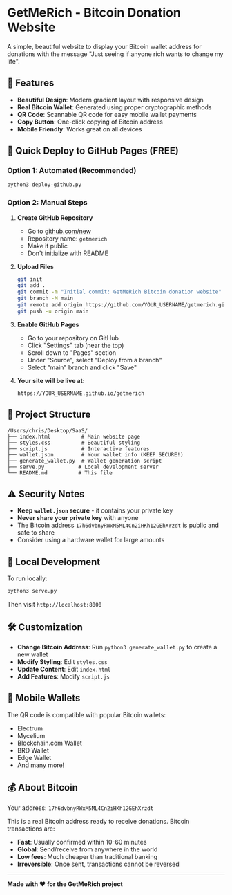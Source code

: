 # GetMeRich - Bitcoin Donation Website

A simple, beautiful website to display your Bitcoin wallet address for donations with the message "Just seeing if anyone rich wants to change my life".

## 🌟 Features

- **Beautiful Design**: Modern gradient layout with responsive design
- **Real Bitcoin Wallet**: Generated using proper cryptographic methods
- **QR Code**: Scannable QR code for easy mobile wallet payments
- **Copy Button**: One-click copying of Bitcoin address
- **Mobile Friendly**: Works great on all devices

## 🚀 Quick Deploy to GitHub Pages (FREE)

### Option 1: Automated (Recommended)
```bash
python3 deploy-github.py
```

### Option 2: Manual Steps

1. **Create GitHub Repository**
   - Go to [github.com/new](https://github.com/new)
   - Repository name: `getmerich`
   - Make it public
   - Don't initialize with README

2. **Upload Files**
   ```bash
   git init
   git add .
   git commit -m "Initial commit: GetMeRich Bitcoin donation website"
   git branch -M main
   git remote add origin https://github.com/YOUR_USERNAME/getmerich.git
   git push -u origin main
   ```

3. **Enable GitHub Pages**
   - Go to your repository on GitHub
   - Click "Settings" tab (near the top)
   - Scroll down to "Pages" section
   - Under "Source", select "Deploy from a branch"
   - Select "main" branch and click "Save"

4. **Your site will be live at:**
   ```
   https://YOUR_USERNAME.github.io/getmerich
   ```

## 📁 Project Structure

```
/Users/chris/Desktop/SaaS/
├── index.html          # Main website page
├── styles.css          # Beautiful styling
├── script.js           # Interactive features
├── wallet.json         # Your wallet info (KEEP SECURE!)
├── generate_wallet.py  # Wallet generation script
├── serve.py           # Local development server
└── README.md          # This file
```

## ⚠️ Security Notes

- **Keep `wallet.json` secure** - it contains your private key
- **Never share your private key** with anyone
- The Bitcoin address `17h6dvbnyRWxM5ML4Cn2iHKh12GEhXrzdt` is public and safe to share
- Consider using a hardware wallet for large amounts

## 🔧 Local Development

To run locally:
```bash
python3 serve.py
```
Then visit `http://localhost:8000`

## 🛠️ Customization

- **Change Bitcoin Address**: Run `python3 generate_wallet.py` to create a new wallet
- **Modify Styling**: Edit `styles.css`
- **Update Content**: Edit `index.html`
- **Add Features**: Modify `script.js`

## 📱 Mobile Wallets

The QR code is compatible with popular Bitcoin wallets:
- Electrum
- Mycelium
- Blockchain.com Wallet
- BRD Wallet
- Edge Wallet
- And many more!

## 💰 About Bitcoin

Your address: `17h6dvbnyRWxM5ML4Cn2iHKh12GEhXrzdt`

This is a real Bitcoin address ready to receive donations. Bitcoin transactions are:
- **Fast**: Usually confirmed within 10-60 minutes
- **Global**: Send/receive from anywhere in the world
- **Low fees**: Much cheaper than traditional banking
- **Irreversible**: Once sent, transactions cannot be reversed

---

**Made with ❤️ for the GetMeRich project**
